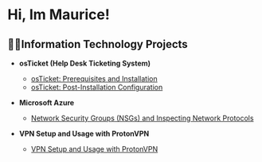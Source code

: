 <h1>Hi, Im Maurice! 

<h2>👨‍💻Information Technology Projects</h2>

- <b>osTicket (Help Desk Ticketing System)</b>
  - [osTicket: Prerequisites and Installation](https://github.com/Maurmoo/osTicket-Prereqs/tree/main)
  - [osTicket: Post-Installation Configuration](https://github.com/Maurmoo/Post-install-config)
- <b>Microsoft Azure</b>
  - [Network Security Groups (NSGs) and Inspecting Network Protocols](https://github.com/Maurmoo/Azure-Network-Protocols)
  
- <b>VPN Setup and Usage with ProtonVPN</b>
  - [VPN Setup and Usage with ProtonVPN](https://github.com/Maurmoo/VPN-Setup-and-Usage-Proton-VPN)





